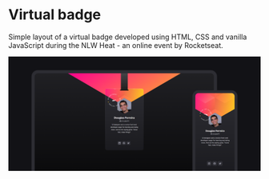 # Virtual badge
Simple layout of a virtual badge developed using HTML, CSS and vanilla JavaScript during the NLW Heat - an online event by Rocketseat.

<img src="assets/images/image-the-read-me-file-on-github.png">

